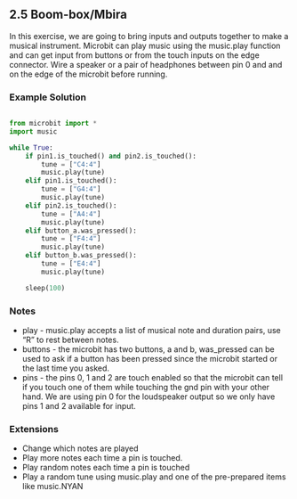 ## 2.5 Boom-box/Mbira

In this exercise, we are going to bring inputs and outputs together to make a musical instrument. Microbit 
can play music using the music.play function and can get input from buttons or from the touch inputs on the 
edge connector. Wire a speaker or a pair of headphones between pin 0 and and on the edge of the microbit 
before running.

### Example Solution

```python

from microbit import *
import music

while True:
    if pin1.is_touched() and pin2.is_touched():
        tune = ["C4:4"]
        music.play(tune)
    elif pin1.is_touched():
        tune = ["G4:4"]
        music.play(tune)
    elif pin2.is_touched():
        tune = ["A4:4"]
        music.play(tune)
    elif button_a.was_pressed():
        tune = ["F4:4"]
        music.play(tune)
    elif button_b.was_pressed():
        tune = ["E4:4"]
        music.play(tune)

    sleep(100)

```

### Notes

* play - music.play accepts a list of musical note and duration pairs, use “R” to rest between notes.
* buttons - the microbit has two buttons, a and b, was_pressed can be used to ask if a button has been pressed since the microbit started or the last time you asked. 
* pins - the pins 0, 1 and 2 are touch enabled so that the microbit can tell if you touch one of them while touching the gnd pin with your other hand. We are using pin 0 for the loudspeaker output so we only have pins 1 and 2 available for input.

### Extensions 

* Change which notes are played
* Play more notes each time a pin is touched.
* Play random notes each time a pin is touched
* Play a random tune using music.play and one of the pre-prepared items like music.NYAN
